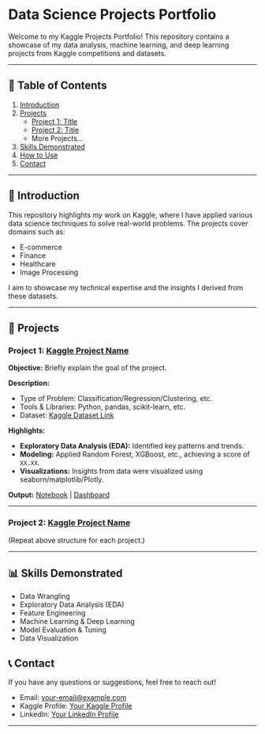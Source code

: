 # Data Science Projects Portfolio

Welcome to my Kaggle Projects Portfolio! This repository contains a showcase of my data analysis, machine learning, and deep learning projects from Kaggle competitions and datasets.

---

## 📂 Table of Contents
1. [Introduction](#introduction)
2. [Projects](#projects)
    - [Project 1: Title](https://github.com/Arshad020/Arshad-Rafid-Data-science-Portfolio/tree/main/Forecasting%20Sticker%20Sales)
    - [Project 2: Title](#project-2-title)
    - More Projects...
3. [Skills Demonstrated](#skills-demonstrated)
4. [How to Use](#how-to-use)
5. [Contact](#contact)

---

## 📝 Introduction

This repository highlights my work on Kaggle, where I have applied various data science techniques to solve real-world problems. The projects cover domains such as:
- E-commerce
- Finance
- Healthcare
- Image Processing

I aim to showcase my technical expertise and the insights I derived from these datasets.

---

## 🚀 Projects

### Project 1: **[Kaggle Project Name](#)**

**Objective:** Briefly explain the goal of the project.

**Description:**
- Type of Problem: Classification/Regression/Clustering, etc.
- Tools & Libraries: Python, pandas, scikit-learn, etc.
- Dataset: [Kaggle Dataset Link](https://www.kaggle.com/...)

**Highlights:**
- **Exploratory Data Analysis (EDA):** Identified key patterns and trends.
- **Modeling:** Applied Random Forest, XGBoost, etc., achieving a score of `XX.XX`.
- **Visualizations:** Insights from data were visualized using seaborn/matplotlib/Plotly.

**Output:** [Notebook](link_to_notebook) | [Dashboard](link_to_dashboard)

---

### Project 2: **[Kaggle Project Name](#)**

(Repeat above structure for each project.)

---

## 📊 Skills Demonstrated

- Data Wrangling
- Exploratory Data Analysis (EDA)
- Feature Engineering
- Machine Learning & Deep Learning
- Model Evaluation & Tuning
- Data Visualization

## 📞 Contact

If you have any questions or suggestions, feel free to reach out!

- Email: your-email@example.com
- Kaggle Profile: [Your Kaggle Profile](https://www.kaggle.com/yourusername)
- LinkedIn: [Your LinkedIn Profile](https://linkedin.com/in/yourprofile)

---
